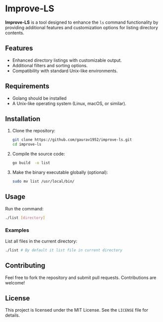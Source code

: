 # Improve-LS

**Improve-LS** is a tool designed to enhance the `ls` command functionality by providing additional features and customization options for listing directory contents.

## Features
- Enhanced directory listings with customizable output.
- Additional filters and sorting options.
- Compatibility with standard Unix-like environments.

## Requirements

- Golang should be installed 
- A Unix-like operating system (Linux, macOS, or similar).


## Installation

1. Clone the repository:
   ```bash
   git clone https://github.com/gaurav1952/improve-ls.git
   cd improve-ls
   ```

2. Compile the source code:
   ```bash
   go build  -o list 
   ```

3. Make the binary executable globally (optional):
   ```bash
   sudo mv list /usr/local/bin/
   ```

## Usage

Run the command:
```bash
./list [directory]
```


### Examples
 List all files in the current directory:
```bash
./list # By default it list file in current directory
```


## Contributing

Feel free to fork the repository and submit pull requests. Contributions are welcome!

## License

This project is licensed under the MIT License. See the `LICENSE` file for details.
